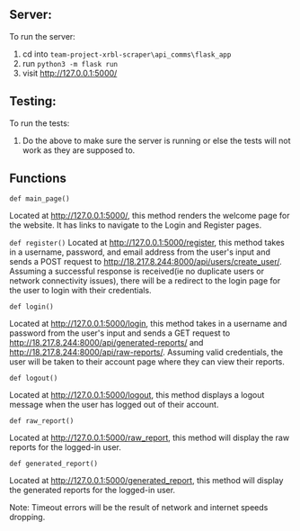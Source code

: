 ## Server:
To run the server:
1. cd into ```team-project-xrbl-scraper\api_comms\flask_app```
2. run ```python3 -m flask run```
3. visit http://127.0.0.1:5000/


## Testing:
To run the tests:
1. Do the above to make sure the server is running or else the tests will not work as they are supposed to.



## Functions 

```def main_page()```

Located at http://127.0.0.1:5000/, this method renders the welcome page for the website.  It has links to navigate to the Login and Register pages.

```def register()```
Located at http://127.0.0.1:5000/register, this method takes in a username, password, and email address from the user's input and sends a POST request to http://18.217.8.244:8000/api/users/create_user/.  Assuming a successful response is received(ie no duplicate users or network connectivity issues), there will be a redirect to the login page for the user to login with their credentials.

```def login()```

Located at http://127.0.0.1:5000/login, this method takes in a username and password from the user's input and sends a GET request to http://18.217.8.244:8000/api/generated-reports/ and http://18.217.8.244:8000/api/raw-reports/.  Assuming valid credentials, the user will be taken to their account page where they can view their reports.

```def logout()```

Located at http://127.0.0.1:5000/logout, this method displays a logout message when the user has logged out of their account.

```def raw_report()```

Located at http://127.0.0.1:5000/raw_report, this method will display the raw
reports for the logged-in user. 


```def generated_report()```

Located at http://127.0.0.1:5000/generated_report, this method will display the generated reports for the logged-in user.  

Note:  Timeout errors will be the result of network and internet speeds dropping.